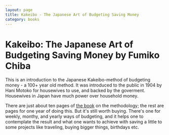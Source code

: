 ```yaml
---
layout: page
title: Kakeibo - The Japanese Art of Budgeting Saving Money
category: books
---
```


# Kakeibo: The Japanese Art of Budgeting Saving Money by Fumiko Chiba

This is an introduction to the Japanese Kakeibo-method of budgeting money - a 100+ year old method. It was introduced to the public in 1904 by Hani Motoko for housewives to use, and backed by the goverment. Housewives in Japan have much power over household money.

There are just about ten pages of [the book](https://www.amazon.com/Kakeibo-Japanese-Art-Saving-Money/dp/0525538038/) on the methodology; the rest are pages for one year of doing this. But it's still worth buying. There's one for weekly, monthy, and yearly ways of budgeting, and it helps one to contemplate the result and what one wants to achieve with saving a little to some projects like traveling, buying bigger things, birthdays etc.

